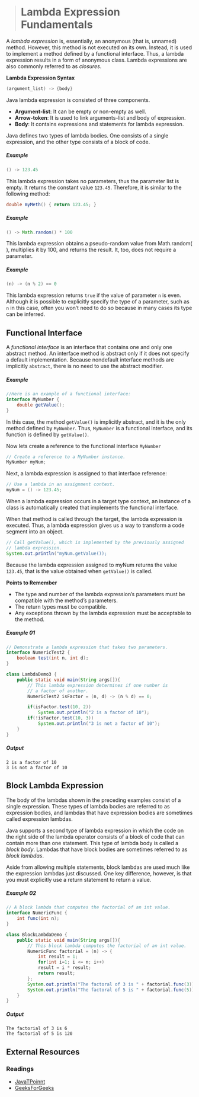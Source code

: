 ># Lambda Expression Fundamentals

A _lambda expression_ is, essentially, an anonymous (that is, unnamed) method. However, this method is not executed on its own. Instead, it is used to implement a method defined by a functional interface. Thus, a lambda expression results in a form of anonymous class. Lambda expressions are also commonly referred to as _closures_.

__Lambda Expression Syntax__

```java
(argument_list) -> {body} 
```

Java lambda expression is consisted of three components.
* __Argument-list__: It can be empty or non-empty as well.
* __Arrow-token__: It is used to link arguments-list and body of expression.
* __Body__: It contains expressions and statements for lambda expression.

Java defines two types of lambda bodies. One consists of a single expression, and the other type consists of a block of code.

##### Example

```java
() -> 123.45
```

This lambda expression takes no parameters, thus the parameter list is empty. It returns the constant value `123.45`. Therefore, it is similar to the following method:

```java
double myMeth() { return 123.45; }
```

##### Example

```java
() -> Math.random() * 100
```

This lambda expression obtains a pseudo-random value from Math.random( ), multiplies it by 100, and returns the result. It, too, does not require a parameter.

##### Example

```java
(n) -> (n % 2) == 0
```

This lambda expression returns `true` if the value of parameter `n` is even. Although it is possible to explicitly specify the type of a parameter, such as `n` in this case, often you won’t need to do so because in many cases its type can be inferred.

## Functional Interface

A _functional interface_ is an interface that contains one and only one abstract method. An interface method is abstract only if it does not specify a default implementation. Because nondefault interface methods are implicitly `abstract`, there is no need to use the abstract modifier.

##### Example

```java
//Here is an example of a functional interface:
interface MyNumber {
    double getValue();
}
```

In this case, the method `getValue()` is implicitly abstract, and it is the only method defined by `MyNumber`. Thus, `MyNumber` is a functional interface, and its function is defined by `getValue()`.

Now lets create a reference to the functional interface `MyNumber`

```java
// Create a reference to a MyNumber instance.
MyNumber myNum;
```

Next, a lambda expression is assigned to that interface reference:

```java
// Use a lambda in an assignment context.
myNum = () -> 123.45;
```

When a lambda expression occurs in a target type context, an instance of a class is automatically created that implements the functional interface.

When that method is called through the target, the lambda expression is executed. Thus, a lambda expression gives us a way to transform a code segment into an object.

```java
// Call getValue(), which is implemented by the previously assigned
// lambda expression.
System.out.println("myNum.getValue());
```

Because the lambda expression assigned to myNum returns the value `123.45`, that is the value obtained when `getValue()` is called.

__Points to Remember__

* The type and number of the lambda expression’s parameters must be compatible with the method’s parameters.
* The return types must be compatible.
* Any exceptions thrown by the lambda expression must be acceptable to the method.

##### Example 01

```java
// Demonstrate a lambda expression that takes two parameters.
interface NumericTest2 {
    boolean test(int n, int d);
}
```

```java
class LambdaDemo3 {
    public static void main(String args[]){
        // This lambda expression determines if one number is
        // a factor of another.
        NumericTest2 isFactor = (n, d) -> (n % d) == 0;

        if(isFactor.test(10, 2))
            System.out.println("2 is a factor of 10");
        if(!isFactor.test(10, 3))
            System.out.println("3 is not a factor of 10");
    }
}
```

##### Output

    2 is a factor of 10
    3 is not a factor of 10

## Block Lambda Expression

The body of the lambdas shown in the preceding examples consist of a single expression. These types of lambda bodies are referred to as expression bodies, and lambdas that have expression bodies are sometimes called expression lambdas.

Java supports a second type of lambda expression in which the code on the right side of the lambda operator consists of a block of code that can contain more than one statement. This type of lambda body is called a _block body_. Lambdas that have block bodies are sometimes referred to as _block lambdas_.

Aside from allowing multiple statements, block lambdas are used much like the expression lambdas just discussed. One key difference, however, is that you must explicitly use a return statement to return a value.

##### Example 02

```java
// A block lambda that computes the factorial of an int value.
interface NumericFunc {
    int func(int n);
}
```

```java
class BlockLambdaDemo {
    public static void main(String args[]){
        // This block lambda computes the factorial of an int value.
        NumericFunc factorial = (n) -> {
            int result = 1;
            for(int i=1; i <= n; i++)
            result = i * result;
            return result;
        };
        System.out.println("The factoral of 3 is " + factorial.func(3));
        System.out.println("The factoral of 5 is " + factorial.func(5));
    }
}
```

##### Output

    The factorial of 3 is 6
    The factorial of 5 is 120

## External Resources

### Readings

* [JavaTPoinnt](https://www.javatpoint.com/java-lambda-expressions)
* [GeeksForGeeks](https://www.geeksforgeeks.org/lambda-expressions-java-8/)